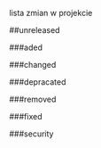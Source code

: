 lista zmian w projekcie

##unreleased

###aded


###changed


###depracated

###removed

###fixed

###security
